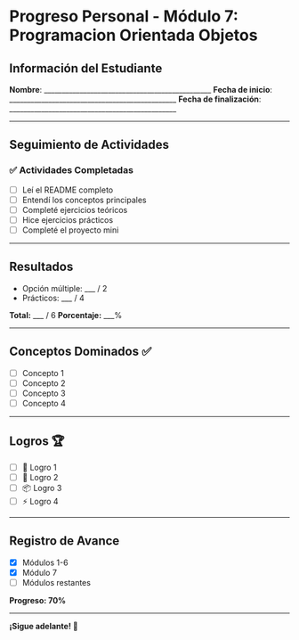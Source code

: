 # Progreso Personal - Módulo 7: Programacion Orientada Objetos

## Información del Estudiante

**Nombre**: _______________________________________________
**Fecha de inicio**: _______________________________________________
**Fecha de finalización**: _______________________________________________

---

## Seguimiento de Actividades

### ✅ Actividades Completadas

- [ ] Leí el README completo
- [ ] Entendí los conceptos principales
- [ ] Completé ejercicios teóricos
- [ ] Hice ejercicios prácticos
- [ ] Completé el proyecto mini

---

## Resultados

- Opción múltiple: ___ / 2
- Prácticos: ___ / 4

**Total:** ___ / 6
**Porcentaje:** ___%

---

## Conceptos Dominados ✅

- [ ] Concepto 1
- [ ] Concepto 2
- [ ] Concepto 3
- [ ] Concepto 4

---

## Logros 🏆

- [ ] 🎯 Logro 1
- [ ] 🔄 Logro 2
- [ ] 📦 Logro 3
- [ ] ⚡ Logro 4

---

## Registro de Avance

- [x] Módulos 1-6
- [x] Módulo 7
- [ ] Módulos restantes

**Progreso: 70%**

---

**¡Sigue adelante! 🚀**
